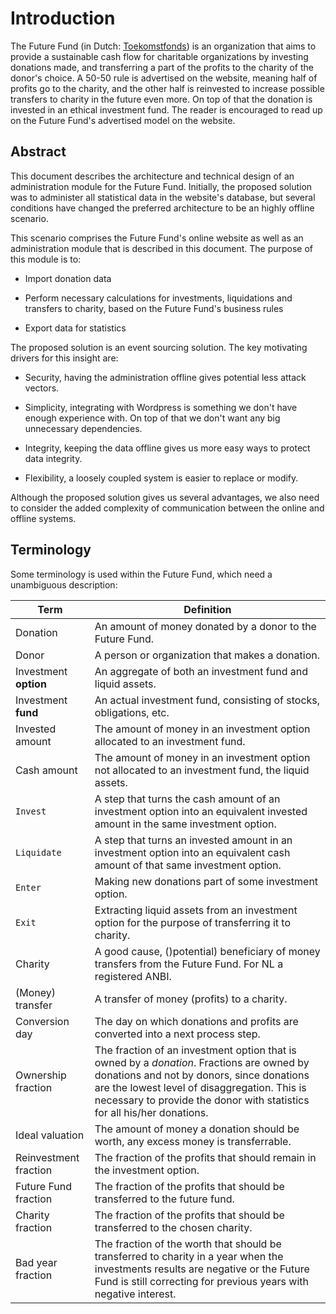 # Introduction

The Future Fund (in Dutch: [Toekomstfonds](https://toekomstfonds.nl)) is an organization that aims to provide a sustainable cash flow for charitable organizations by investing donations made, and transferring a part of the profits to the charity of the donor's choice.
A 50-50 rule is advertised on the website, meaning half of profits go to the charity, and the other half is reinvested to increase possible transfers to charity in the future even more.
On top of that the donation is invested in an ethical investment fund.
The reader is encouraged to read up on the Future Fund's advertised model on the website.

## Abstract

This document describes the architecture and technical design of an administration module for the Future Fund.
Initially, the proposed solution was to administer all statistical data in the website's database, but several conditions have changed the preferred architecture to be an highly offline scenario.

This scenario comprises the Future Fund's online website as well as an administration module that is described in this document.
The purpose of this module is to:

* Import donation data

* Perform necessary calculations for investments, liquidations and transfers to charity, based on the Future Fund's business rules

* Export data for statistics

The proposed solution is an event sourcing solution.
The key motivating drivers for this insight are:

* Security, having the administration offline gives potential less attack vectors.

* Simplicity, integrating with Wordpress is something we don't have enough experience with. On top of that we don't want any big unnecessary dependencies.

* Integrity, keeping the data offline gives us more easy ways to protect data integrity.

* Flexibility, a loosely coupled system is easier to replace or modify.

Although the proposed solution gives us several advantages, we also need to consider the added complexity of communication between the online and offline systems.

## Terminology

Some terminology is used within the Future Fund, which need a unambiguous description:

| Term                  | Definition                                                                                                                                                                                                                                                        |
| --------------------- | ----------------------------------------------------------------------------------------------------------------------------------------------------------------------------------------------------------------------------------------------------------------- |
| Donation              | An amount of money donated by a donor to the Future Fund.                                                                                                                                                                                                         |
| Donor                 | A person or organization that makes a donation.                                                                                                                                                                                                                   |
| Investment **option** | An aggregate of both an investment fund and liquid assets.                                                                                                                                                                                                        |
| Investment **fund**   | An actual investment fund, consisting of stocks, obligations, etc.                                                                                                                                                                                                |
| Invested amount       | The amount of money in an investment option allocated to an investment fund.                                                                                                                                                                                      |
| Cash amount           | The amount of money in an investment option not allocated to an investment fund, the liquid assets.                                                                                                                                                               |
| `Invest`              | A step that turns the cash amount of an investment option into an equivalent invested amount in the same investment option.                                                                                                                                       |
| `Liquidate`           | A step that turns an invested amount in an investment option into an equivalent cash amount of that same investment option.                                                                                                                                       |
| `Enter`               | Making new donations part of some investment option.                                                                                                                                                                                                              |
| `Exit`                | Extracting liquid assets from an investment option for the purpose of transferring it to charity.                                                                                                                                                                 |
| Charity               | A good cause, ()potential) beneficiary of money transfers from the Future Fund. For NL a registered ANBI.                                                                                                                                                         |
| (Money) transfer      | A transfer of money (profits) to a charity.                                                                                                                                                                                                                       |
| Conversion day        | The day on which donations and profits are converted into a next process step.                                                                                                                                                                                    |
| Ownership fraction    | The fraction of an investment option that is owned by a _donation_. Fractions are owned by donations and not by donors, since donations are the lowest level of disaggregation. This is necessary to provide the donor with statistics for all his/her donations. |
| Ideal valuation       | The amount of money a donation should be worth, any excess money is transferrable.                                                                                                                                                                                |
| Reinvestment fraction | The fraction of the profits that should remain in the investment option.                                                                                                                                                                                          |
| Future Fund fraction  | The fraction of the profits that should be transferred to the future fund.                                                                                                                                                                                        |
| Charity fraction      | The fraction of the profits that should be transferred to the chosen charity.                                                                                                                                                                                     |
| Bad year fraction     | The fraction of the worth that should be transferred to charity in a year when the investments results are negative or the Future Fund is still correcting for previous years with negative interest.                                                             |